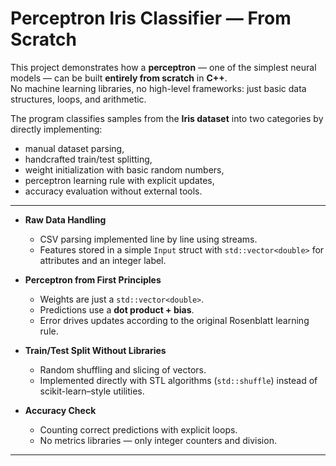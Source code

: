 # Perceptron Iris Classifier — From Scratch 

This project demonstrates how a **perceptron** — one of the simplest neural models — can be built **entirely from scratch** in **C++**.  
No machine learning libraries, no high-level frameworks: just basic data structures, loops, and arithmetic.

The program classifies samples from the **Iris dataset** into two categories by directly implementing:
- manual dataset parsing,
- handcrafted train/test splitting,
- weight initialization with basic random numbers,
- perceptron learning rule with explicit updates,
- accuracy evaluation without external tools.

---

- **Raw Data Handling**  
  - CSV parsing implemented line by line using streams.  
  - Features stored in a simple `Input` struct with `std::vector<double>` for attributes and an integer label.  

- **Perceptron from First Principles**  
  - Weights are just a `std::vector<double>`.  
  - Predictions use a **dot product + bias**.  
  - Error drives updates according to the original Rosenblatt learning rule.  

- **Train/Test Split Without Libraries**  
  - Random shuffling and slicing of vectors.  
  - Implemented directly with STL algorithms (`std::shuffle`) instead of scikit-learn–style utilities.  

- **Accuracy Check**  
  - Counting correct predictions with explicit loops.  
  - No metrics libraries — only integer counters and division.

---


